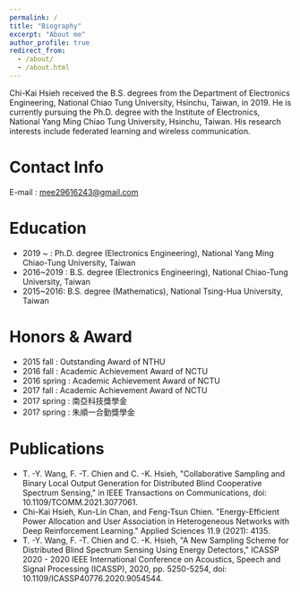 ```yaml
---
permalink: /
title: "Biography"
excerpt: "About me"
author_profile: true
redirect_from: 
  - /about/
  - /about.html
---
```

Chi-Kai Hsieh received the B.S. degrees from the Department of Electronics Engineering, National Chiao Tung University, Hsinchu, Taiwan, in 2019. He is currently pursuing the Ph.D. degree with the Institute of Electronics, National Yang Ming Chiao Tung University, Hsinchu, Taiwan. His research interests include federated learning and wireless communication.

Contact Info
======
E-mail : mee29616243@gmail.com

Education
======
* 2019 ~ : Ph.D. degree (Electronics Engineering), National Yang Ming Chiao-Tung University, Taiwan
* 2016~2019 : B.S. degree (Electronics Engineering), National Chiao-Tung University, Taiwan
* 2015~2016: B.S. degree (Mathematics), National Tsing-Hua University, Taiwan 

Honors & Award
======
* 2015 fall : Outstanding Award of NTHU
* 2016 fall : Academic Achievement Award of NCTU
* 2016 spring : Academic Achievement Award of NCTU
* 2017 fall : Academic Achievement Award of NCTU
* 2017 spring : 南亞科技獎學金
* 2017 spring : 朱順一合勤獎學金

Publications
======
* T. -Y. Wang, F. -T. Chien and C. -K. Hsieh, "Collaborative Sampling and Binary Local Output Generation for Distributed Blind Cooperative Spectrum Sensing," in IEEE Transactions on Communications, doi: 10.1109/TCOMM.2021.3077061.
* Chi-Kai Hsieh, Kun-Lin Chan, and Feng-Tsun Chien. "Energy-Efficient Power Allocation and User Association in Heterogeneous Networks with Deep Reinforcement Learning." Applied Sciences 11.9 (2021): 4135.
* T. -Y. Wang, F. -T. Chien and C. -K. Hsieh, "A New Sampling Scheme for Distributed Blind Spectrum Sensing Using Energy Detectors," ICASSP 2020 - 2020 IEEE International Conference on Acoustics, Speech and Signal Processing (ICASSP), 2020, pp. 5250-5254, doi: 10.1109/ICASSP40776.2020.9054544.
